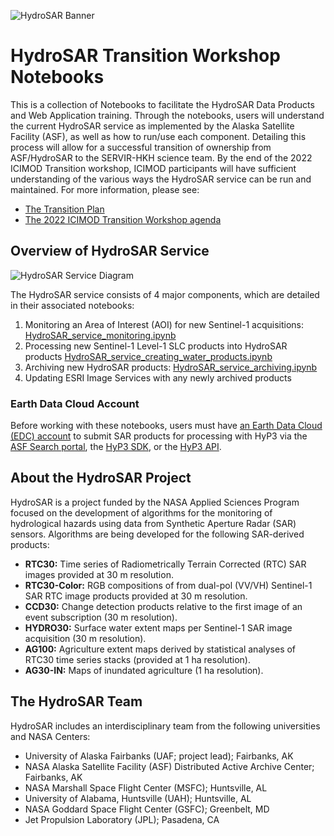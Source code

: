 ![HydroSAR Banner](https://radar.community.uaf.edu/wp-content/uploads/sites/667/2021/03/HydroSARbanner.jpg)

# HydroSAR Transition Workshop Notebooks

This is a collection of Notebooks to facilitate the HydroSAR Data Products and Web Application training.
Through the notebooks, users will understand the current HydroSAR service as implemented by the Alaska Satellite Facility (ASF), 
as well as how to run/use each component. Detailing this process will allow for a successful transition
of ownership from ASF/HydroSAR to the SERVIR-HKH science team. By the end of the 2022 ICIMOD Transition workshop, 
ICIMOD participants will have sufficient understanding of the various ways the HydroSAR service can be run and maintained.
For more information, please see:
* [The Transition Plan](https://drive.google.com/file/d/1VJnj6vjKvi_D556zBXLGb7-GdMNrdK9j/view?usp=sharing)
* [The 2022 ICIMOD Transition Workshop agenda](https://drive.google.com/file/d/1Up6ZUcN8JiDxASIaELw3jR6749tZqudp/view?usp=sharing)

## Overview of HydroSAR Service
![HydroSAR Service Diagram](https://docs.google.com/drawings/d/e/2PACX-1vS8Pg7F6qXVRez6rAbUI97eetkBHUjPUatLRfj0AtUemKVYf9XxyZ2twV3HMBbvk_vjCI7l0GU4RcSc/pub?w=905&h=432)

The HydroSAR service consists of 4 major components, which are detailed in their associated notebooks:
1. Monitoring an Area of Interest (AOI) for new Sentinel-1 acquisitions: [HydroSAR_service_monitoring.ipynb](./HydroSAR_service_monitoring.ipynb)
2. Processing new Sentinel-1 Level-1 SLC products into HydroSAR products [HydroSAR_service_creating_water_products.ipynb](./HydroSAR_service_creating_water_products.ipynb)
3. Archiving new HydroSAR products: [HydroSAR_service_archiving.ipynb](./HydroSAR_service_archiving.ipynb)
4. Updating ESRI Image Services with any newly archived products

### Earth Data Cloud Account

Before working with these notebooks, users must have [an Earth Data Cloud (EDC) account](https://urs.earthdata.nasa.gov/users/new?client_id=BO_n7nTIlMljdvU6kRRB3g&redirect_uri=https%3A%2F%2Fauth.asf.alaska.edu%2Flogin&response_type=code&state=https%3A%2F%2Fsearch.asf.alaska.edu)
to submit SAR products for processing with HyP3 via the [ASF Search portal](https://search.asf.alaska.edu/),
the [HyP3 SDK](https://hyp3-docs.asf.alaska.edu/using/sdk/), or the [HyP3 API](https://hyp3-api.asf.alaska.edu/ui/).


## About the HydroSAR Project
HydroSAR is a project funded by the NASA Applied Sciences Program focused on the development of algorithms for the monitoring of hydrological hazards using data from Synthetic Aperture Radar (SAR) sensors. Algorithms are being developed for the following SAR-derived products:
- **RTC30:** Time series of Radiometrically Terrain Corrected (RTC) SAR images provided at 30 m resolution.
- **RTC30-Color:** RGB compositions of from dual-pol (VV/VH) Sentinel-1 SAR RTC image products provided at 30 m resolution.
- **CCD30:** Change detection products relative to the first image of an event subscription (30 m resolution).
- **HYDRO30:** Surface water extent maps per Sentinel-1 SAR image acquisition (30 m resolution).
- **AG100:** Agriculture extent maps derived by statistical analyses of RTC30 time series stacks (provided at 1 ha resolution).
- **AG30-IN:** Maps of inundated agriculture (1 ha resolution).

## The HydroSAR Team
HydroSAR includes an interdisciplinary team from the following universities and NASA Centers:
- University of Alaska Fairbanks (UAF; project lead); Fairbanks, AK
- NASA Alaska Satellite Facility (ASF) Distributed Active Archive Center; Fairbanks, AK
- NASA Marshall Space Flight Center (MSFC); Huntsville, AL
- University of Alabama, Huntsville (UAH); Huntsville, AL
- NASA Goddard Space Flight Center (GSFC); Greenbelt, MD
- Jet Propulsion Laboratory (JPL); Pasadena, CA
